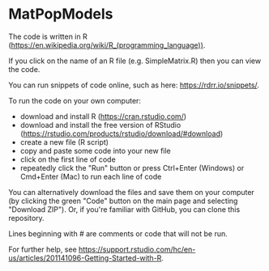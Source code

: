 # MatPopModels
 
The code is written in R (https://en.wikipedia.org/wiki/R_(programming_language)).

If you click on the name of an R file (e.g. SimpleMatrix.R) then you can view the code.

You can run snippets of code online, such as here: https://rdrr.io/snippets/.
 
To run the code on your own computer:
* download and install R (https://cran.rstudio.com/)
* download and install the free version of RStudio (https://rstudio.com/products/rstudio/download/#download)
* create a new file (R script)
* copy and paste some code into your new file
* click on the first line of code
* repeatedly click the "Run" button or press Ctrl+Enter (Windows) or Cmd+Enter (Mac) to run each line of code

You can alternatively download the files and save them on your computer (by clicking the green "Code" button on the main page and selecting "Download ZIP"). Or, if you're familiar with GitHub, you can clone this repository.

Lines beginning with # are comments or code that will not be run.

For further help, see https://support.rstudio.com/hc/en-us/articles/201141096-Getting-Started-with-R.
